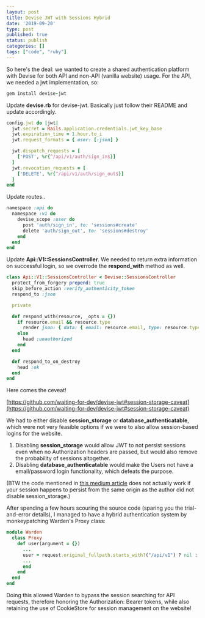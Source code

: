 ```yaml
---
layout: post
title: Devise JWT with Sessions Hybrid
date: '2019-09-20'
type: post
published: true
status: publish
categories: []
tags: ["code", "ruby"]
---
```

So here's the deal: we wanted to create a shared authentication platform with Devise for both API and non-API (vanilla website) usage.
For the API, we needed a jwt implementation, so:

```ruby
gem install devise-jwt
```
Update **devise.rb** for devise-jwt. Basically just follow their README and update accordingly.

```ruby
config.jwt do |jwt|
  jwt.secret = Rails.application.credentials.jwt_key_base
  jwt.expiration_time = 1.hour.to_i
  jwt.request_formats = { user: [:json] }

  jwt.dispatch_requests = [
    ['POST', %r{^/api/v1/auth/sign_in$}]
  ]
  jwt.revocation_requests = [
    ['DELETE', %r{^/api/v1/auth/sign_out$}]
  ]
end
```

Update routes..

```ruby
namespace :api do
  namespace :v1 do
    devise_scope :user do
      post 'auth/sign_in', to: 'sessions#create'
      delete 'auth/sign_out', to: 'sessions#destroy'
    end
  end
end
```


Update **Api::V1::SessionsController**. We needed to return extra information on successful login, so we overrode the **respond_with** method as well.
```ruby
class Api::V1::SessionsController < Devise::SessionsController
  protect_from_forgery prepend: true
  skip_before_action :verify_authenticity_token
  respond_to :json

  private

  def respond_with(resource, _opts = {})
    if resource.email && resource.type
      render json: { data: { email: resource.email, type: resource.type.downcase } }
    else
      head :unauthorized
    end
  end

  def respond_to_on_destroy
    head :ok
  end
end
```


Here comes the ceveat!

[https://github.com/waiting-for-dev/devise-jwt#session-storage-caveat](https://github.com/waiting-for-dev/devise-jwt#session-storage-caveat)

We had to either disable **session_storage** or **database_authenticatable**, which were not very feasible options if we were to also allow session-based logins for the website.

1. Disabling **session_storage** would allow JWT to not persist sessions even when no Authorization headers are passed, but would also remove the probability of sessions altogether.
2. Disabling **database_authenticatable** would make the Users not have a email/password login functionality, which defeats the purpose.</li>

(BTW the code mentioned in [this medium article](https://medium.com/@brentkearney/json-web-token-jwt-and-html-logins-with-devise-and-ruby-on-rails-5-9d5e8195193d) does not actually work if your session happens to persist from the same origin as the author did not disable session_storage.)

After spending a few hours scouring the source code (sparing you the trial-and-error details), I managed to have a hybrid authentication system by monkeypatching Warden's Proxy class:

```ruby
module Warden
  class Proxy
    def user(argument = {})
      ...
      user = request.original_fullpath.starts_with?("/api/v1") ? nil : session_serializer.fetch(scope)
      ...
      end
    end
  end
end
```

Doing this allowed Warden to bypass the session searching for API requests, therefore honoring the Authorization: Bearer tokens,
while also retaining the use of CookieStore for session management on the website!
